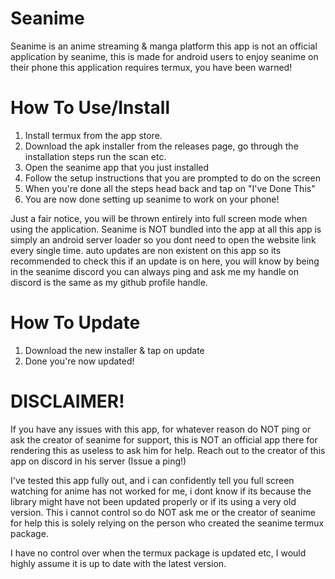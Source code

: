 # Seanime
Seanime is an anime streaming & manga platform this app is not an official application by seanime, this is made for android users to enjoy seanime on their phone this application requires termux, you have been warned!

# How To Use/Install
1) Install termux from the app store.
2) Download the apk installer from the releases page, go through the installation steps run the scan etc.
3) Open the seanime app that you just installed
4) Follow the setup instructions that you are prompted to do on the screen
5) When you're done all the steps head back and tap on "I've Done This"
6) You are now done setting up seanime to work on your phone!

Just a fair notice, you will be thrown entirely into full screen mode when using the application. Seanime is NOT bundled into the app at all this app is simply an android server loader so you dont need to open the website link every single time.
auto updates are non existent on this app so its recommended to check this if an update is on here, you will know by being in the seanime discord you can always ping and ask me my handle on discord is the same as my github profile handle.

# How To Update
1) Download the new installer & tap on update
2) Done you're now updated!

# DISCLAIMER!
If you have any issues with this app, for whatever reason do NOT ping or ask the creator of seanime for support, this is NOT an official app there for rendering this as useless to ask him for help. Reach out to the creator of this app on discord in his server (Issue a ping!)

I've tested this app fully out, and i can confidently tell you full screen watching for anime has not worked for me, i dont know if its because the library might have not been updated properly or if its using a very old version. This i cannot control so do NOT ask me or the creator of seanime for help this is solely relying on the person who created the seanime termux package.

I have no control over when the termux package is updated etc, I would highly assume it is up to date with the latest version.
